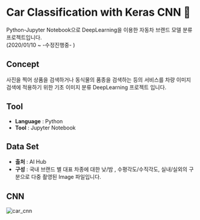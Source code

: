 # Car Classification with Keras CNN :car:

Python-Jupyter Notebook으로 DeepLearning을 이용한 자동차 브랜드 모델 분류 프로젝트입니다.  
(2020/01/10 ~ -수정진행중- )

## Concept
사진을 찍어 상품을 검색하거나 동식물의 품종을 검색하는 등의 서비스를 차량 이미지 검색에 적용하기 위한 기초 이미지 분류 DeepLearning 프로젝트 입니다.

## Tool
- **Language** : Python  
- **Tool** : Jupyter Notebook

## Data Set
- **출처** : AI Hub
- **구성** : 국내 브랜드 별 대표 차종에 대한 낮/밤 , 수평각도/수직각도, 실내/실외의 구분으로 다중 촬영된 Image 파일입니다.

## CNN
![car_cnn](https://user-images.githubusercontent.com/57980363/78028820-93336c00-739a-11ea-9c33-de888c8071fe.png)
